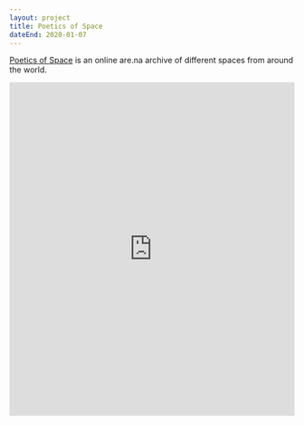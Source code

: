 ```yaml
---
layout: project
title: Poetics of Space
dateEnd: 2020-01-07
---
```


[Poetics of Space](https://shadows.tom.so) is an online are.na archive of different spaces from around the world.

<iframe style="border:none;" width="100%" height="590" src="https://www.are.na/tom-y/poetics-of-space-gvdouhcpye0/embed" title="Tom Hackshaw’s Are.na channel Poetics of Space"></iframe>

